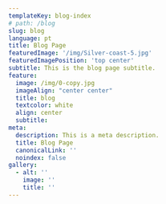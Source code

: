 ```yaml
---
templateKey: blog-index
# path: /blog
slug: blog
language: pt
title: Blog Page
featuredImage: '/img/Silver-coast-5.jpg'
featuredImagePosition: 'top center'
subtitle: This is the blog page subtitle.
feature:
  image: /img/0-copy.jpg
  imageAlign: "center center"
  title: blog
  textcolor: white
  align: center
  subtitle: 
meta:
  description: This is a meta description.
  title: Blog Page
  canonicalLink: ''
  noindex: false
gallery:
  - alt: ''
    image: ''
    title: ''
---
```

